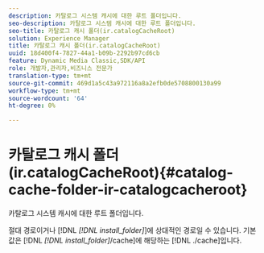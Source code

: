 ```yaml
---
description: 카탈로그 시스템 캐시에 대한 루트 폴더입니다.
seo-description: 카탈로그 시스템 캐시에 대한 루트 폴더입니다.
seo-title: 카탈로그 캐시 폴더(ir.catalogCacheRoot)
solution: Experience Manager
title: 카탈로그 캐시 폴더(ir.catalogCacheRoot)
uuid: 18d400f4-7827-44a1-b09b-2292b97cd6cb
feature: Dynamic Media Classic,SDK/API
role: 개발자,관리자,비즈니스 전문가
translation-type: tm+mt
source-git-commit: 469d1a5c43a972116a8a2efb0de5708800130a99
workflow-type: tm+mt
source-wordcount: '64'
ht-degree: 0%

---
```



# 카탈로그 캐시 폴더(ir.catalogCacheRoot){#catalog-cache-folder-ir-catalogcacheroot}

카탈로그 시스템 캐시에 대한 루트 폴더입니다.

절대 경로이거나 [!DNL *[!DNL install_folder]*]에 상대적인 경로일 수 있습니다. 기본값은 [!DNL *[!DNL install_folder]*/cache]에 해당하는 [!DNL ./cache]입니다.
